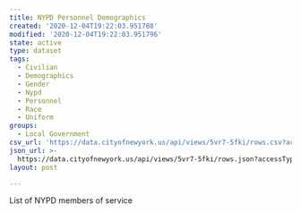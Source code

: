 ```yaml
---
title: NYPD Personnel Demographics
created: '2020-12-04T19:22:03.951788'
modified: '2020-12-04T19:22:03.951796'
state: active
type: dataset
tags:
  - Civilian
  - Demographics
  - Gender
  - Nypd
  - Personnel
  - Race
  - Uniform
groups:
  - Local Government
csv_url: 'https://data.cityofnewyork.us/api/views/5vr7-5fki/rows.csv?accessType=DOWNLOAD'
json_url: >-
  https://data.cityofnewyork.us/api/views/5vr7-5fki/rows.json?accessType=DOWNLOAD
layout: post

---
```

List of NYPD members of service
